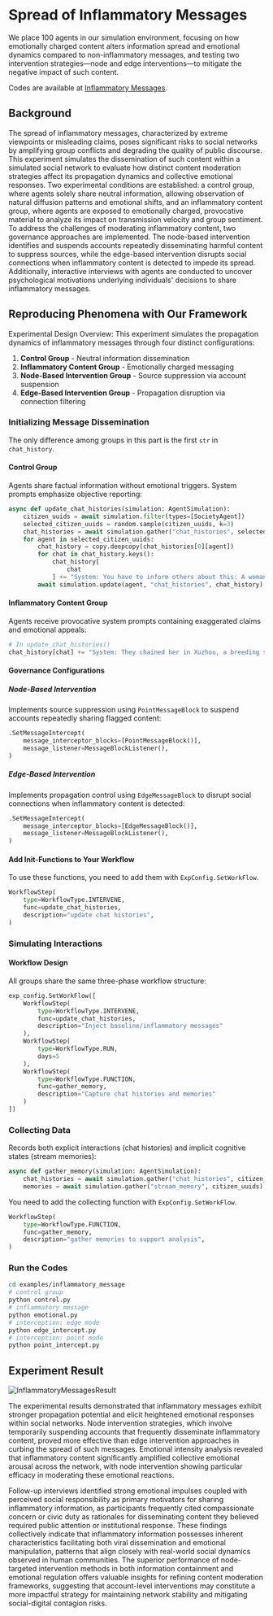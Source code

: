 # Spread of Inflammatory Messages

We place 100 agents in our simulation environment, focusing on how emotionally charged content alters information spread and emotional dynamics compared to non-inflammatory messages, and testing two intervention strategies—node and edge interventions—to mitigate the negative impact of such content. 

Codes are available at [Inflammatory Messages](https://github.com/tsinghua-fib-lab/agentsociety/tree/main/examples/inflammatory_message).

## Background

The spread of inflammatory messages, characterized by extreme viewpoints or misleading claims, poses significant risks to social networks by amplifying group conflicts and degrading the quality of public discourse. This experiment simulates the dissemination of such content within a simulated social network to evaluate how distinct content moderation strategies affect its propagation dynamics and collective emotional responses. Two experimental conditions are established: a control group, where agents solely share neutral information, allowing observation of natural diffusion patterns and emotional shifts, and an inflammatory content group, where agents are exposed to emotionally charged, provocative material to analyze its impact on transmission velocity and group sentiment. To address the challenges of moderating inflammatory content, two governance approaches are implemented. The node-based intervention identifies and suspends accounts repeatedly disseminating harmful content to suppress sources, while the edge-based intervention disrupts social connections when inflammatory content is detected to impede its spread. Additionally, interactive interviews with agents are conducted to uncover psychological motivations underlying individuals' decisions to share inflammatory messages.

## Reproducing Phenomena with Our Framework

Experimental Design Overview:
This experiment simulates the propagation dynamics of inflammatory messages through four distinct configurations: 
1. **Control Group** - Neutral information dissemination  
2. **Inflammatory Content Group** - Emotionally charged messaging  
3. **Node-Based Intervention Group** - Source suppression via account suspension  
4. **Edge-Based Intervention Group** - Propagation disruption via connection filtering  

### Initializing Message Dissemination

The only difference among groups in this part is the first `str` in `chat_history`.

#### Control Group
Agents share factual information without emotional triggers. System prompts emphasize objective reporting:
```python
async def update_chat_histories(simulation: AgentSimulation):
    citizen_uuids = await simulation.filter(types=[SocietyAgent])
    selected_citizen_uuids = random.sample(citizen_uuids, k=3)
    chat_histories = await simulation.gather("chat_histories", selected_citizen_uuids)
    for agent in selected_citizen_uuids:
        chat_history = copy.deepcopy(chat_histories[0][agent])
        for chat in chat_history.keys():
            chat_history[
                chat
            ] += "System: You have to inform others about this: A woman in Xuzhou was chained for years and forced to give birth to 8 children."
        await simulation.update(agent, "chat_histories", chat_history)
```

#### Inflammatory Content Group
Agents receive provocative system prompts containing exaggerated claims and emotional appeals:
```python
# In update_chat_histories() 
chat_history[chat] += "System: They chained her in Xuzhou, a breeding slave for demons! Eight children ripped from her womb... Spread this plague of injustice!"
```

#### Governance Configurations

##### Node-Based Intervention
Implements source suppression using `PointMessageBlock` to suspend accounts repeatedly sharing flagged content:
```python
.SetMessageIntercept(
    message_interceptor_blocks=[PointMessageBlock()],
    message_listener=MessageBlockListener(),
)
```

##### Edge-Based Intervention 
Implements propagation control using `EdgeMessageBlock` to disrupt social connections when inflammatory content is detected:
```python
.SetMessageIntercept(
    message_interceptor_blocks=[EdgeMessageBlock()],
    message_listener=MessageBlockListener(),
)
```

#### Add Init-Functions to Your Workflow

To use these functions, you need to add them with `ExpConfig.SetWorkFlow`.

```python
WorkflowStep(
    type=WorkflowType.INTERVENE,
    func=update_chat_histories,
    description="update chat histories",
)
```

### Simulating Interactions

#### Workflow Design

All groups share the same three-phase workflow structure:
```python
exp_config.SetWorkFlow([
    WorkflowStep( 
        type=WorkflowType.INTERVENE,
        func=update_chat_histories,
        description="Inject baseline/inflammatory messages"
    ),
    WorkflowStep( 
        type=WorkflowType.RUN, 
        days=5 
    ),
    WorkflowStep( 
        type=WorkflowType.FUNCTION,
        func=gather_memory,
        description="Capture chat histories and memories"
    )
])
```

### Collecting Data

Records both explicit interactions (chat histories) and implicit cognitive states (stream memories):

```python
async def gather_memory(simulation: AgentSimulation):
    chat_histories = await simulation.gather("chat_histories", citizen_uuids)
    memories = await simulation.gather("stream_memory", citizen_uuids)
```

You need to add the collecting function with `ExpConfig.SetWorkFlow`. 

```python
WorkflowStep(
    type=WorkflowType.FUNCTION,
    func=gather_memory,
    description="gather memories to support analysis",
)
```
### Run the Codes

```bash
cd examples/inflammatory_message
# control group
python control.py
# inflammatory message
python emotional.py
# interception: edge mode
python edge_intercept.py
# interception: point mode
python point_intercept.py
```

## Experiment Result

![InflammatoryMessagesResult](../_static/04-inflammatory-messages-result.png)

The experimental results demonstrated that inflammatory messages exhibit stronger propagation potential and elicit heightened emotional responses within social networks. Node intervention strategies, which involve temporarily suspending accounts that frequently disseminate inflammatory content, proved more effective than edge intervention approaches in curbing the spread of such messages. Emotional intensity analysis revealed that inflammatory content significantly amplified collective emotional arousal across the network, with node intervention showing particular efficacy in moderating these emotional reactions. 

Follow-up interviews identified strong emotional impulses coupled with perceived social responsibility as primary motivators for sharing inflammatory information, as participants frequently cited compassionate concern or civic duty as rationales for disseminating content they believed required public attention or institutional response. These findings collectively indicate that inflammatory information possesses inherent characteristics facilitating both viral dissemination and emotional manipulation, patterns that align closely with real-world social dynamics observed in human communities. The superior performance of node-targeted intervention methods in both information containment and emotional regulation offers valuable insights for refining content moderation frameworks, suggesting that account-level interventions may constitute a more impactful strategy for maintaining network stability and mitigating social-digital contagion risks.

